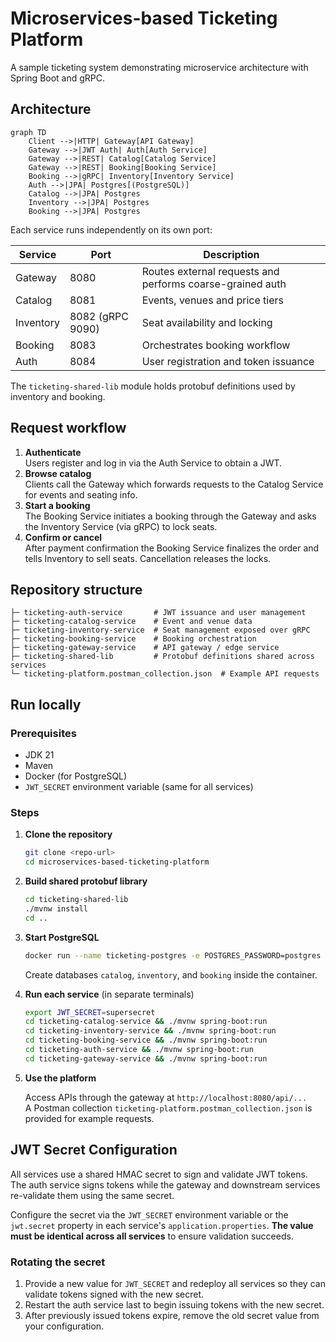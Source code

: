 # Microservices-based Ticketing Platform

A sample ticketing system demonstrating microservice architecture with Spring Boot and gRPC.

## Architecture

```mermaid
graph TD
    Client -->|HTTP| Gateway[API Gateway]
    Gateway -->|JWT Auth| Auth[Auth Service]
    Gateway -->|REST| Catalog[Catalog Service]
    Gateway -->|REST| Booking[Booking Service]
    Booking -->|gRPC| Inventory[Inventory Service]
    Auth -->|JPA| Postgres[(PostgreSQL)]
    Catalog -->|JPA| Postgres
    Inventory -->|JPA| Postgres
    Booking -->|JPA| Postgres
```

Each service runs independently on its own port:

| Service | Port | Description |
|---------|------|-------------|
| Gateway | 8080 | Routes external requests and performs coarse-grained auth |
| Catalog | 8081 | Events, venues and price tiers |
| Inventory | 8082 (gRPC 9090) | Seat availability and locking |
| Booking | 8083 | Orchestrates booking workflow |
| Auth | 8084 | User registration and token issuance |

The `ticketing-shared-lib` module holds protobuf definitions used by inventory and booking.

## Request workflow

1. **Authenticate**  
   Users register and log in via the Auth Service to obtain a JWT.
2. **Browse catalog**  
   Clients call the Gateway which forwards requests to the Catalog Service for events and seating info.
3. **Start a booking**  
   The Booking Service initiates a booking through the Gateway and asks the Inventory Service (via gRPC) to lock seats.
4. **Confirm or cancel**  
   After payment confirmation the Booking Service finalizes the order and tells Inventory to sell seats. Cancellation releases the locks.

## Repository structure

```
├─ ticketing-auth-service       # JWT issuance and user management
├─ ticketing-catalog-service    # Event and venue data
├─ ticketing-inventory-service  # Seat management exposed over gRPC
├─ ticketing-booking-service    # Booking orchestration
├─ ticketing-gateway-service    # API gateway / edge service
├─ ticketing-shared-lib         # Protobuf definitions shared across services
└─ ticketing-platform.postman_collection.json  # Example API requests
```

## Run locally

### Prerequisites

- JDK 21
- Maven
- Docker (for PostgreSQL)
- `JWT_SECRET` environment variable (same for all services)

### Steps

1. **Clone the repository**

   ```bash
   git clone <repo-url>
   cd microservices-based-ticketing-platform
   ```

2. **Build shared protobuf library**

   ```bash
   cd ticketing-shared-lib
   ./mvnw install
   cd ..
   ```

3. **Start PostgreSQL**

   ```bash
   docker run --name ticketing-postgres -e POSTGRES_PASSWORD=postgres -p 5432:5432 -d postgres
   ```

   Create databases `catalog`, `inventory`, and `booking` inside the container.

4. **Run each service** (in separate terminals)

   ```bash
   export JWT_SECRET=supersecret
   cd ticketing-catalog-service && ./mvnw spring-boot:run
   cd ticketing-inventory-service && ./mvnw spring-boot:run
   cd ticketing-booking-service && ./mvnw spring-boot:run
   cd ticketing-auth-service && ./mvnw spring-boot:run
   cd ticketing-gateway-service && ./mvnw spring-boot:run
   ```

5. **Use the platform**

   Access APIs through the gateway at `http://localhost:8080/api/...`  
   A Postman collection `ticketing-platform.postman_collection.json` is provided for example requests.

## JWT Secret Configuration

All services use a shared HMAC secret to sign and validate JWT tokens. The auth service signs tokens while the gateway and downstream services re-validate them using the same secret.

Configure the secret via the `JWT_SECRET` environment variable or the `jwt.secret` property in each service's `application.properties`. **The value must be identical across all services** to ensure validation succeeds.

### Rotating the secret

1. Provide a new value for `JWT_SECRET` and redeploy all services so they can validate tokens signed with the new secret.
2. Restart the auth service last to begin issuing tokens with the new secret.
3. After previously issued tokens expire, remove the old secret value from your configuration.

